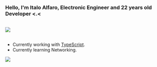 <h3 align="left">Hello, I'm Italo Alfaro, Electronic Engineer and 22 years old Developer <.<</h3>
<br/>
<div align= "left">
    <img src="https://my-code-stats.herokuapp.com/langs/6.0"/>
</div>
<br/>

- Currently working with [TypeScript](https://www.typescriptlang.org).
- Currently learning Networking.

![](https://hit.yhype.me/github/profile?user_id=59491697)
